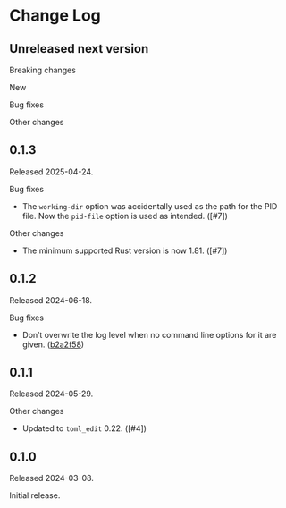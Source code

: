 # Change Log

## Unreleased next version

Breaking changes

New

Bug fixes

Other changes


## 0.1.3

Released 2025-04-24.

Bug fixes

* The `working-dir` option was accidentally used as the path for the PID
  file. Now the `pid-file` option is used as intended. ([#7])

Other changes

* The minimum supported Rust version is now 1.81. ([#7])

[7]: https://github.com/NLnetLabs/daemonbase/pull/7


## 0.1.2

Released 2024-06-18.

Bug fixes

* Don’t overwrite the log level when no command line options for it are
  given. ([b2a2f58])

[b2a2f58]: https://github.com/NLnetLabs/daemonbase/commit/b2a2f58c53116df30fa6464e3c224fabb1f2dc3b


## 0.1.1

Released 2024-05-29.

Other changes

* Updated to `toml_edit` 0.22. ([#4])

[4]: https://github.com/NLnetLabs/daemonbase/pull/4


## 0.1.0

Released 2024-03-08.

Initial release.

